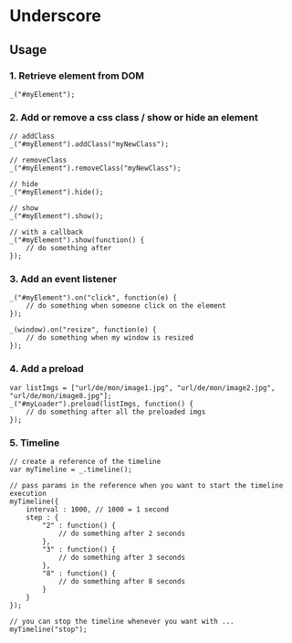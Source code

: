 Underscore
===================

Usage
-----

### 1. Retrieve element from DOM

```
_("#myElement");
```

### 2. Add or remove a css class / show or hide an element

```
// addClass
_("#myElement").addClass("myNewClass");

// removeClass
_("#myElement").removeClass("myNewClass");

// hide
_("#myElement").hide();

// show
_("#myElement").show();

// with a callback
_("#myElement").show(function() {
	// do something after
});
```

### 3. Add an event listener

```
_("#myElement").on("click", function(e) {
	// do something when someone click on the element
});
```
```
_(window).on("resize", function(e) {
	// do something when my window is resized
});
```

### 4. Add a preload

```
var listImgs = ["url/de/mon/image1.jpg", "url/de/mon/image2.jpg", "url/de/mon/image8.jpg"];
_("#myLoader").preload(listImgs, function() {
	// do something after all the preloaded imgs
});
```


### 5. Timeline

```
// create a reference of the timeline
var myTimeline = _.timeline();

// pass params in the reference when you want to start the timeline execution
myTimeline({
	interval : 1000, // 1000 = 1 second
	step : {
		"2" : function() {
			// do something after 2 seconds
		}, 
		"3" : function() {
			// do something after 3 seconds
		}, 
		"8" : function() {
			// do something after 8 seconds
		}
	}
});

// you can stop the timeline whenever you want with ...
myTimeline("stop");
```